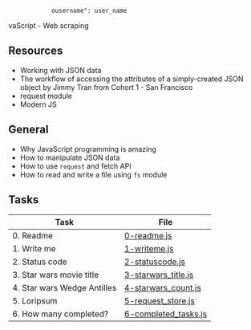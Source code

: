                 ousername": user_name
vaScript - Web scraping

## Resources

* Working with JSON data
* The workflow of accessing the attributes of a simply-created JSON object by Jimmy Tran from Cohort 1 - San Francisco
* request module
* Modern JS

## General

* Why JavaScript programming is amazing
* How to manipulate JSON data
* How to use <code>request</code> and fetch API
* How to read and write a file using <code>fs</code> module

## Tasks

| Task | File |
| ---- | ---- |
| 0. Readme | [0-readme.js](./0-readme.js) |
| 1. Write me | [1-writeme.js](./1-writeme.js) |
| 2. Status code | [2-statuscode.js](./2-statuscode.js) |
| 3. Star wars movie title | [3-starwars_title.js](./3-starwars_title.js) |
| 4. Star wars Wedge Antilles | [4-starwars_count.js](./4-starwars_count.js) |
| 5. Loripsum | [5-request_store.js](./5-request_store.js) |
| 6. How many completed? | [6-completed_tasks.js](./6-completed_tasks.js) |
